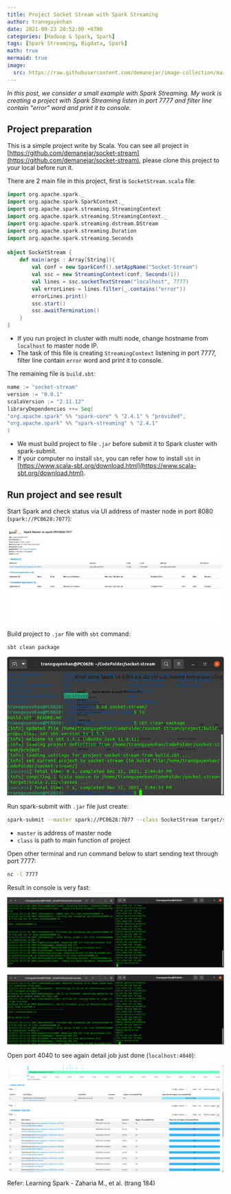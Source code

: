 ```yaml
---
title: Project Socket Stream with Spark Streaming
author: trannguyenhan 
date: 2021-09-23 20:52:00 +0700
categories: [Hadoop & Spark, Spark]
tags: [Spark Streaming, Bigdata, Spark]
math: true
mermaid: true
image:
  src: https://raw.githubusercontent.com/demanejar/image-collection/main/SparkStreaming/streaming-arch.png
---
```


*In this post, we consider a small example with Spark Streaming. My work is creating a project with Spark Streaming listen in port 7777 and filter line contain "error" word and print it to console.*

## Project preparation

This is a simple project write by Scala. You can see all project in [https://github.com/demanejar/socket-stream](https://github.com/demanejar/socket-stream), please clone this project to your local before run it.

There are 2 main file in this project, first is `SocketStream.scala` file:

```scala
import org.apache.spark._
import org.apache.spark.SparkContext._
import org.apache.spark.streaming.StreamingContext
import org.apache.spark.streaming.StreamingContext._
import org.apache.spark.streaming.dstream.DStream
import org.apache.spark.streaming.Duration
import org.apache.spark.streaming.Seconds

object SocketStream {
	def main(args : Array[String]){
		val conf = new SparkConf().setAppName("Socket-Stream")
		val ssc = new StreamingContext(conf, Seconds(1))
		val lines = ssc.socketTextStream("localhost", 7777)
		val errorLines = lines.filter(_.contains("error"))
		errorLines.print()
		ssc.start()
		ssc.awaitTermination()
	}
}
```

- If you run project in cluster with multi node, change hostname from `localhost` to master node IP.
- The task of this file is creating `StreamingContext` listening in port 7777, filter line contain `error` word and print it to console.

The remaining file is `build.sbt`:

```sbt
name := "socket-stream"
version := "0.0.1"
scalaVersion := "2.11.12"
libraryDependencies ++= Seq(
"org.apache.spark" %% "spark-core" % "2.4.1" % "provided",
"org.apache.spark" %% "spark-streaming" % "2.4.1"
)
```

- We must build project to file `.jar` before submit it to Spark cluster with spark-submit.
- If your computer no install `sbt`, you can refer how to install `sbt` in [https://www.scala-sbt.org/download.html](https://www.scala-sbt.org/download.html).

## Run project and see result

Start Spark and check status via UI address of master node in port 8080 (`spark://PC0628:7077`):

![](https://raw.githubusercontent.com/demanejar/image-collection/main/SocketStream/socket_stream.png)

Build project to `.jar` file with `sbt` command:

```bash
sbt clean package
```

![](https://raw.githubusercontent.com/demanejar/image-collection/main/SocketStream/sbt_clean_package.png)

Run spark-submit with `.jar` file just create:

```bash
spark-submit --master spark://PC0628:7077 --class SocketStream target/scala-2.11/socket-stream_2.11-0.0.1.jar
```

- `master` is address of master node
- `class` is path to main function of project

Open other terminal and run command below to start sending text through port 7777:

```bash
nc -l 7777
```

Result in console is very fast:

![](https://raw.githubusercontent.com/demanejar/image-collection/main/SocketStream/result_1.png)

![](https://raw.githubusercontent.com/demanejar/image-collection/main/SocketStream/result_2.png)

Open port 4040 to see again detail job just done (`localhost:4040`): 

![](https://raw.githubusercontent.com/demanejar/image-collection/main/SocketStream/4040.png)

Refer: Learning Spark - Zaharia M., et al. (trang 184)

